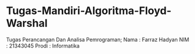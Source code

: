 # Tugas-Mandiri-Algoritma-Floyd-Warshal

Tugas Perancangan Dan Analisa Pemrograman;
Nama  : Farraz Hadyan
NIM   : 21343045
Prodi : Informatika
